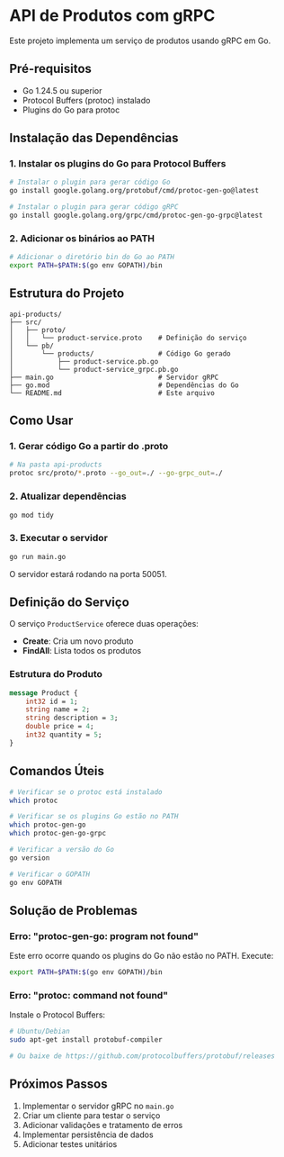 # API de Produtos com gRPC

Este projeto implementa um serviço de produtos usando gRPC em Go.

## Pré-requisitos

- Go 1.24.5 ou superior
- Protocol Buffers (protoc) instalado
- Plugins do Go para protoc

## Instalação das Dependências

### 1. Instalar os plugins do Go para Protocol Buffers

```bash
# Instalar o plugin para gerar código Go
go install google.golang.org/protobuf/cmd/protoc-gen-go@latest

# Instalar o plugin para gerar código gRPC
go install google.golang.org/grpc/cmd/protoc-gen-go-grpc@latest
```

### 2. Adicionar os binários ao PATH

```bash
# Adicionar o diretório bin do Go ao PATH
export PATH=$PATH:$(go env GOPATH)/bin
```

## Estrutura do Projeto

```
api-products/
├── src/
│   ├── proto/
│   │   └── product-service.proto    # Definição do serviço
│   └── pb/
│       └── products/                # Código Go gerado
│           ├── product-service.pb.go
│           └── product-service_grpc.pb.go
├── main.go                          # Servidor gRPC
├── go.mod                           # Dependências do Go
└── README.md                        # Este arquivo
```

## Como Usar

### 1. Gerar código Go a partir do .proto

```bash
# Na pasta api-products
protoc src/proto/*.proto --go_out=./ --go-grpc_out=./
```

### 2. Atualizar dependências

```bash
go mod tidy
```

### 3. Executar o servidor

```bash
go run main.go
```

O servidor estará rodando na porta 50051.

## Definição do Serviço

O serviço `ProductService` oferece duas operações:

- **Create**: Cria um novo produto
- **FindAll**: Lista todos os produtos

### Estrutura do Produto

```protobuf
message Product {
    int32 id = 1;
    string name = 2;
    string description = 3;
    double price = 4;
    int32 quantity = 5;
}
```

## Comandos Úteis

```bash
# Verificar se o protoc está instalado
which protoc

# Verificar se os plugins Go estão no PATH
which protoc-gen-go
which protoc-gen-go-grpc

# Verificar a versão do Go
go version

# Verificar o GOPATH
go env GOPATH
```

## Solução de Problemas

### Erro: "protoc-gen-go: program not found"

Este erro ocorre quando os plugins do Go não estão no PATH. Execute:

```bash
export PATH=$PATH:$(go env GOPATH)/bin
```

### Erro: "protoc: command not found"

Instale o Protocol Buffers:

```bash
# Ubuntu/Debian
sudo apt-get install protobuf-compiler

# Ou baixe de https://github.com/protocolbuffers/protobuf/releases
```

## Próximos Passos

1. Implementar o servidor gRPC no `main.go`
2. Criar um cliente para testar o serviço
3. Adicionar validações e tratamento de erros
4. Implementar persistência de dados
5. Adicionar testes unitários 